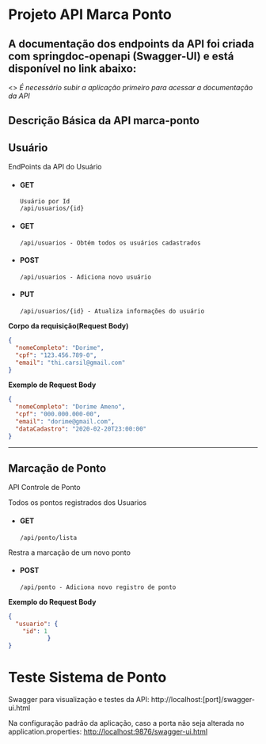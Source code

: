 # Projeto API Marca Ponto

## A documentação dos endpoints da API foi criada com springdoc-openapi (Swagger-UI) e está disponível no link abaixo: 
<>
*É necessário subir a aplicação primeiro para acessar a documentação da API*

## Descrição Básica da API marca-ponto

## Usuário
EndPoints da API do Usuário

* #### GET
      Usuário por Id
      /api/usuarios/{id} 
      

* #### GET
      /api/usuarios - Obtém todos os usuários cadastrados
      
* #### POST
      /api/usuarios - Adiciona novo usuário
      
* #### PUT
      /api/usuarios/{id} - Atualiza informações do usuário

**Corpo da requisição(Request Body)**
```json
{
  "nomeCompleto": "Dorime",
  "cpf": "123.456.789-0",
  "email": "thi.carsil@gmail.com"
}
```

**Exemplo de Request Body**
```json
{
  "nomeCompleto": "Dorime Ameno",
  "cpf": "000.000.000-00",
  "email": "dorime@gmail.com",
  "dataCadastro": "2020-02-20T23:00:00"
}
```

---

## Marcação de Ponto
API Controle de Ponto

Todos os pontos registrados dos Usuarios
* #### GET
      /api/ponto/lista 

Restra a marcação de um novo ponto
* #### POST
      /api/ponto - Adiciona novo registro de ponto

**Exemplo do Request Body**
```json
{
  "usuario": {
    "id": 1
           }
}
```

      
      
 # Teste Sistema de Ponto

Swagger para visualização e testes da API: http://<span></span>localhost:[port]/swagger-ui.html

Na configuração padrão da aplicação, caso a porta não seja alterada no application.properties: [http://localhost:9876/swagger-ui.html](http://localhost:9876/swagger-ui.html)
